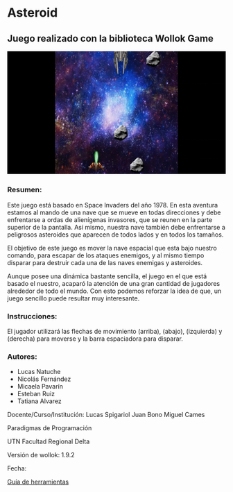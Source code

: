 # Asteroid 

## Juego realizado con la biblioteca Wollok Game

![](img/game_animation.gif)

### Resumen:

Este juego está basado en Space Invaders del año 1978. En esta aventura estamos al mando de una nave que se mueve en todas direcciones y debe enfrentarse a ordas de alienígenas invasores, que se reunen en la parte superior de la pantalla. Así mismo, nuestra nave también debe enfrentarse a peligrosos asteroides que aparecen de todos lados y en todos los tamaños.

El objetivo de este juego es mover la nave espacial que esta bajo nuestro comando, para escapar de los ataques enemigos, y al mismo tiempo disparar para destruir cada una de las naves enemigas y asteroides.

Aunque posee una dinámica bastante sencilla, el juego en el que está basado el nuestro, acaparó la atención de una gran cantidad de jugadores alrededor de todo el mundo. Con esto podemos reforzar la idea de que, un juego sencillo puede resultar muy interesante.

### Instrucciones:

El jugador utilizará las flechas de movimiento (arriba), (abajo), (izquierda) y (derecha) para moverse y la barra espaciadora para disparar.

### Autores:
- Lucas Natuche
- Nicolás Fernández
- Micaela Pavarín
- Esteban Ruiz
- Tatiana Alvarez

Docente/Curso/Institución:
Lucas Spigariol
Juan Bono
Miguel Cames

Paradigmas de Programación

UTN Facultad Regional Delta

Versión de wollok: 1.9.2

Fecha:

[Guía de herramientas](https://www.wollok.org/documentacion/conceptos/)

